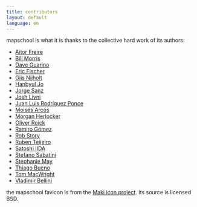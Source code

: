 ```yaml
---
title: contributors
layout: default
language: en
---
```


mapschool is what it is thanks to the collective hard work of its authors:

* [Aitor Freire](https://github.com/aitorfreire)
* [Bill Morris](https://github.com/wboykinm)
* [Dave Guarino](https://github.com/daguar)
* [Eric Fischer](http://www.flickr.com/photos/walkingsf/)
* [Gijs Nijholt](https://github.com/gijs)
* [Hanbyul Jo](https://github.com/hanbyul-here)
* [Jorge Sanz](https://github.com/jsanz)
* [Josh Livni](https://github.com/jlivni)
* [Juan Luis Rodríguez Ponce](https://github.com/juanluisrp)
* [Moisés Arcos](https://github.com/moiarcsan)
* [Morgan Herlocker](https://github.com/morganherlocker)
* [Oliver Roick](https://github.com/oliverroick)
* [Ramiro Gómez](http://ramiro.org/)
* [Rob Story](https://github.com/wrobstory)
* [Ruben Teijeiro](http://drewpull.drupalgardens.com/)
* [Satoshi IIDA](https://github.com/nyampire)
* [Stefano Sabatini](https://github.com/sabas)
* [Stephanie May](https://github.com/mizmay)
* [Thiago Bueno](http://tbueno.com/)
* [Tom MacWright](http://www.macwright.org/)
* [Vladimir Bellini](https://github.com/vlasvlasvlas)

the mapschool favicon is from the [Maki icon project](https://www.mapbox.com/maki/).
Its source is licensed BSD.
